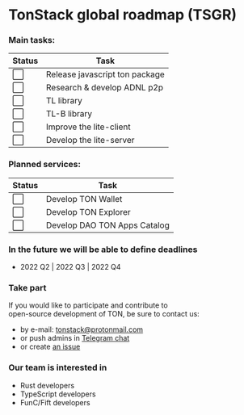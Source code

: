 # TonStack global roadmap (TSGR)

### Main tasks:
| Status   | Task                            |
|----------|---------------------------------|
| ⬜️       | Release javascript ton package  |
| ⬜️       | Research & develop ADNL p2p     |
| ⬜️       | TL library                      |
| ⬜️       | TL-B library                    |
| ⬜️       | Improve the lite-client         |
| ⬜️       | Develop the lite-server         |

### Planned services:
| Status   | Task                            |
|----------|---------------------------------|
| ⬜️       | Develop TON Wallet              |
| ⬜️       | Develop TON Explorer            |
| ⬜️       | Develop DAO TON Apps Catalog    |




### In the future we will be able to define deadlines
- 2022 Q2 | 2022 Q3 | 2022 Q4

### Take part

If you would like to participate and contribute to  
open-source development of TON, be sure to contact us:

- by e-mail: tonstack@protonmail.com
- or push admins in [Telegram chat](https://t.me/tonstack_chat)
- or create [an issue](https://github.com/tonstack/roadmap/issues)

### Our team is interested in

- Rust developers
- TypeScript developers
- FunC/Fift developers 
